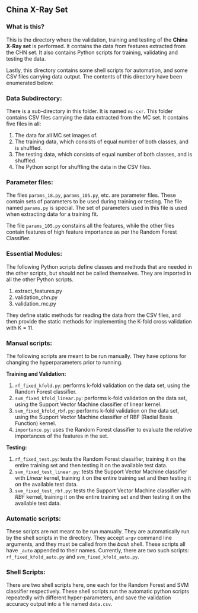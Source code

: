 ## China X-Ray Set

### What is this?

This is the directory where the validation, training and testing of the **China X-Ray set** is performed. It contains the data from features extracted from the CHN set. It also contains Python scripts for training, validating and testing the data.  

Lastly, this directory contains some shell scripts for automation, and some CSV files carrying data output. The contents of this directory have been enumerated below:

### Data Subdirectory:

There is a sub-directory in this folder. It is named `mc-cxr`. This folder contains CSV files carrying the data extracted from the MC set. It contains five files in all:

1. The data for all MC set images of.  
2. The training data, which consists of equal number of both classes, and is shuffled.  
3. The testing data, which consists of equal number of both classes, and is shuffled.  
4. The Python script for shuffling the data in the CSV files.  

### Parameter files:

The files `params_18.py`, `params_105.py`, etc. are parameter files. These contain sets of parameters to be used during training or testing. The file named `params.py` is special. The set of parameters used in this file is used when extracting data for a training fit.  

The file `params_105.py` constains all the features, while the other files contain features of high feature importance as per the Random Forest Classifier.

### Essential Modules:

The following Python scripts define classes and methods that are needed in the other scripts, but should not be called themselves. They are imported in all the other Python scripts.  

1. extract_features.py
2. validation_chn.py
3. validation_mc.py

They define static methods for reading the data from the CSV files, and then provide the static methods for implementing the K-fold cross validation with K = 11.

### Manual scripts:

The following scripts are meant to be run manually. They have options for changing the hyperparameters prior to running.  

**Training and Validation:**  

1. `rf_fixed_kfold.py`: performs k-fold validation on the data set, using the Random Forest classifier.
2. `svm_fixed_kfold_linear.py`: performs k-fold validation on the data set, using the Support Vector Machine classifier of linear kernel.
3. `svm_fixed_kfold_rbf.py`: performs k-fold validation on the data set, using the Support Vector Machine classifier of RBF (Radial Basis Function) kernel.
4. `importance.py`: uses the Random Forest classifier to evaluate the relative importances of the features in the set.

**Testing:**  

1. `rf_fixed_test.py`: tests the Random Forest classifier, training it on the entire training set and then testing it on the available test data.
2. `svm_fixed_test_linear.py`: tests the Support Vector Machine classifier with _Linear_ kernel, training it on the entire training set and then testing it on the available test data.
3. `svm_fixed_test_rbf.py`: tests the Support Vector Machine classifier with _RBF_ kernel, training it on the entire training set and then testing it on the available test data.

### Automatic scripts:

These scripts are not meant to be run manually. They are automatically run by the shell scripts in the directory. They accept `argv` command line arguments, and they must be called from the _bash_ shell. These scripts all have `_auto` appended to their names. Currently, there are two such scripts: `rf_fixed_kfold_auto.py` and `svm_fixed_kfold_auto.py`.

### Shell Scripts:

There are two shell scripts here, one each for the Random Forest and SVM classifier respectively. These shell scripts run the automatic python scripts repeatedly with different hyper-parameters, and save the validation accuracy output into a file named `data.csv`.
